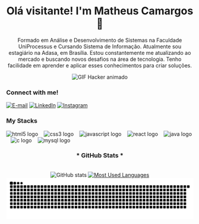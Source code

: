 <h1 align="center">Olá visitante! I'm Matheus Camargos 👋</h1>


<p align="center">Formado em Análise e Desenvolvimento de Sistemas na Faculdade UniProcessus e Cursando Sistema de Informação. Atualmente sou estagiário na Adasa, em Brasília. Estou constantemente me atualizando ao mercado e buscando novos desafios na área de tecnologia. Tenho facilidade em aprender e aplicar esses conhecimentos para criar soluções.
 
<p align="center">
  <img 
    src="https://github.com/user-attachments/assets/db859fce-76d3-4242-bbef-f80def8ee65e" 
    width="500" 
    alt="GIF Hacker animado" 
  />
</p>


<h3 align="left">Connect with me!</h3>

[![E-mail](https://img.shields.io/badge/-Email-000?style=for-the-badge&logo=microsoft-outlook&logoColor=00008B&color:FFF)](mailto:camargosdantas@gmail.com)
[![LinkedIn](https://img.shields.io/badge/-LinkedIn-000?style=for-the-badge&logo=linkedin&logoColor=00008B&color:FFF)](https://www.linkedin.com/in/camargosdantas/)
[![Instagram](https://img.shields.io/badge/-Instagram-000?style=for-the-badge&logo=instagram&logoColor=00008B&color:FFF)](https://www.instagram.com/mcamargoss/)


<h3 align="left">My Stacks </h3>

<div align="left">
  <img src="https://cdn.jsdelivr.net/gh/devicons/devicon/icons/html5/html5-original.svg" height="25" alt="html5 logo"  />
  <img width="8" />
  <img src="https://cdn.jsdelivr.net/gh/devicons/devicon/icons/css3/css3-original.svg" height="25" alt="css3 logo"  />
  <img width="8" />
  <img src="https://cdn.jsdelivr.net/gh/devicons/devicon/icons/javascript/javascript-plain.svg" height="25" alt="javascript logo"  />
  <img width="8" />
  <img src="https://cdn.jsdelivr.net/gh/devicons/devicon/icons/react/react-original.svg" height="25" alt="react logo"  />
  <img width="8" />
  <img src="https://cdn.jsdelivr.net/gh/devicons/devicon/icons/java/java-original.svg" height="25" alt="java logo"  />
  <img width="8" />
  <img src="https://cdn.jsdelivr.net/gh/devicons/devicon/icons/c/c-original.svg" height="25" alt="c logo"  />
  <img width="8" />
  <img src="https://cdn.jsdelivr.net/gh/devicons/devicon/icons/mysql/mysql-original.svg" height="25" alt="mysql logo"  />
  <img width="8" />
</div>



<div style="text-align: center;" align="center">
  <h3>* GitHub Stats *</h3>
  <br>
  <img src="https://github-readme-stats-git-masterrstaa-rickstaa.vercel.app/api?username=mcamargos&hide_title=true&show_icons=true&include_all_commits=false&count_private=true&line_height=25&hide=issues&bg_color=000&title_color=007FFF&text_color=FFF&border_radius=3&border_color=007FFF&icon_color=007FFF&theme=jolly" alt="GitHub stats">

  <a href="https://github.com/mcamargos/github-readme-stats">
    <img src="https://github-readme-stats-git-masterrstaa-rickstaa.vercel.app/api/top-langs/?username=mcamargos&line_height=10&card_width=290&layout=compact&hide_title=false&count_private=true&langs_count=4&show_icons=true&title_color=007FFF&hide=html,scss,less&bg_color=000&text_color=007FFF&border_radius=3&border_color=007FFF&count_private=true" alt="Most Used Languages">
  </a>
</div>




<picture align="center">
  <source media="(prefers-color-scheme: dark)" srcset="https://raw.githubusercontent.com/mcamargos/mcamargos/output/github-contribution-grid-snake-dark.svg">
  <source media="(prefers-color-scheme: light)" srcset="https://raw.githubusercontent.com/mcamargos/mcamargos/output/github-contribution-grid-snake-dark.svg">
  <img align="center" alt="github contribution grid snake animation" src="https://raw.githubusercontent.com/mcamargos/mcamargos/output/github-contribution-grid-snake.svg">
</picture>



